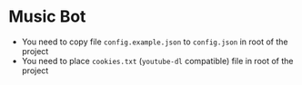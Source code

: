 # Music Bot

- You need to copy file `config.example.json` to `config.json` in root of the project
- You need to place `cookies.txt` (`youtube-dl` compatible) file in root of the project
